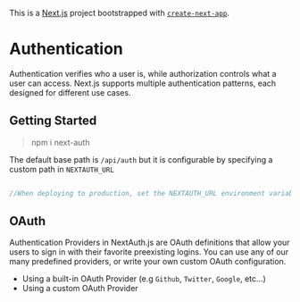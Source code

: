 This is a [Next.js](https://nextjs.org/) project bootstrapped with [`create-next-app`](https://github.com/vercel/next.js/tree/canary/packages/create-next-app).

# Authentication

Authentication verifies who a user is, while authorization controls what a user can access. Next.js supports multiple authentication patterns, each designed for different use cases. 


## Getting Started

> npm i next-auth

The default base path is `/api/auth` but it is configurable by specifying a custom path in `NEXTAUTH_URL`

```js

//When deploying to production, set the NEXTAUTH_URL environment variable to the canonical URL of your site.

```

## OAuth

Authentication Providers in NextAuth.js are OAuth definitions that allow your users to sign in with their favorite preexisting logins. You can use any of our many predefined providers, or write your own custom OAuth configuration.

- Using a built-in OAuth Provider (e.g `Github`, `Twitter`, `Google`, etc...)
- Using a custom OAuth Provider
